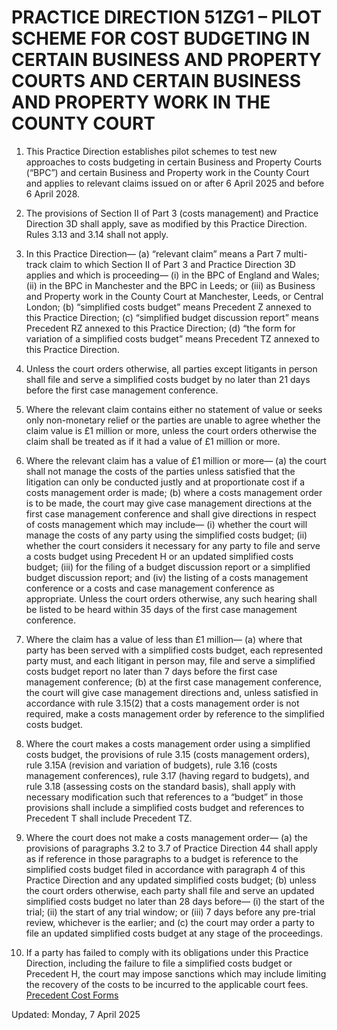 # PRACTICE DIRECTION 51ZG1 – PILOT SCHEME FOR COST BUDGETING IN CERTAIN BUSINESS AND PROPERTY COURTS AND CERTAIN BUSINESS AND PROPERTY WORK IN THE COUNTY COURT
  1. This Practice Direction establishes pilot schemes to test new approaches to costs budgeting in certain Business and Property Courts (“BPC”) and certain Business and Property work in the County Court and applies to relevant claims issued on or after 6 April 2025 and before 6 April 2028.


2. The provisions of Section II of Part 3 (costs management) and Practice Direction 3D shall apply, save as modified by this Practice Direction. Rules 3.13 and 3.14 shall not apply.
3. In this Practice Direction—
(a) “relevant claim” means a Part 7 multi-track claim to which Section II of Part 3 and Practice Direction 3D applies and which is proceeding—
(i) in the BPC of England and Wales;
(ii) in the BPC in Manchester and the BPC in Leeds; or
(iii) as Business and Property work in the County Court at Manchester, Leeds, or Central London;
(b) “simplified costs budget” means Precedent Z annexed to this Practice Direction;
(c) “simplified budget discussion report” means Precedent RZ annexed to this Practice Direction;
(d) “the form for variation of a simplified costs budget” means Precedent TZ annexed to this Practice Direction.
4. Unless the court orders otherwise, all parties except litigants in person shall file and serve a simplified costs budget by no later than 21 days before the first case management conference.
5. Where the relevant claim contains either no statement of value or seeks only non-monetary relief or the parties are unable to agree whether the claim value is £1 million or more, unless the court orders otherwise the claim shall be treated as if it had a value of £1 million or more.
6. Where the relevant claim has a value of £1 million or more—
(a) the court shall not manage the costs of the parties unless satisfied that the litigation can only be conducted justly and at proportionate cost if a costs management order is made;
(b) where a costs management order is to be made, the court may give case management directions at the first case management conference and shall give directions in respect of costs management which may include—
(i) whether the court will manage the costs of any party using the simplified costs budget;
(ii) whether the court considers it necessary for any party to file and serve a costs budget using Precedent H or an updated simplified costs budget;
(iii) for the filing of a budget discussion report or a simplified budget discussion report; and
(iv) the listing of a costs management conference or a costs and case management conference as appropriate. Unless the court orders otherwise, any such hearing shall be listed to be heard within 35 days of the first case management conference.
7. Where the claim has a value of less than £1 million—
(a) where that party has been served with a simplified costs budget, each represented party must, and each litigant in person may, file and serve a simplified costs budget report no later than 7 days before the first case management conference;
(b) at the first case management conference, the court will give case management directions and, unless satisfied in accordance with rule 3.15(2) that a costs management order is not required, make a costs management order by reference to the simplified costs budget.
8. Where the court makes a costs management order using a simplified costs budget, the provisions of rule 3.15 (costs management orders), rule 3.15A (revision and variation of budgets), rule 3.16 (costs management conferences), rule 3.17 (having regard to budgets), and rule 3.18 (assessing costs on the standard basis), shall apply with necessary modification such that references to a “budget” in those provisions shall include a simplified costs budget and references to Precedent T shall include Precedent TZ.
9. Where the court does not make a costs management order—
(a) the provisions of paragraphs 3.2 to 3.7 of Practice Direction 44 shall apply as if reference in those paragraphs to a budget is reference to the simplified costs budget filed in accordance with paragraph 4 of this Practice Direction and any updated simplified costs budget;
(b) unless the court orders otherwise, each party shall file and serve an updated simplified costs budget no later than 28 days before—
(i) the start of the trial;
(ii) the start of any trial window; or
(iii) 7 days before any pre-trial review, whichever is the earlier; and
(c) the court may order a party to file an updated simplified costs budget at any stage of the proceedings.
10. If a party has failed to comply with its obligations under this Practice Direction, including the failure to file a simplified costs budget or Precedent H, the court may impose sanctions which may include limiting the recovery of the costs to be incurred to the applicable court fees.
[Precedent Cost Forms](https://www.justice.gov.uk/courts/procedure-rules/civil/forms/precedent-cost-forms)

Updated: Monday, 7 April 2025
